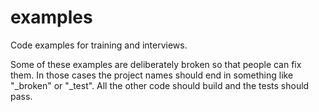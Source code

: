 # examples
Code examples for training and interviews.

Some of these examples are deliberately broken so that people can fix them.
In those cases the project names should end in something like "_broken" or
"_test". All the other code should build and the tests should pass.
